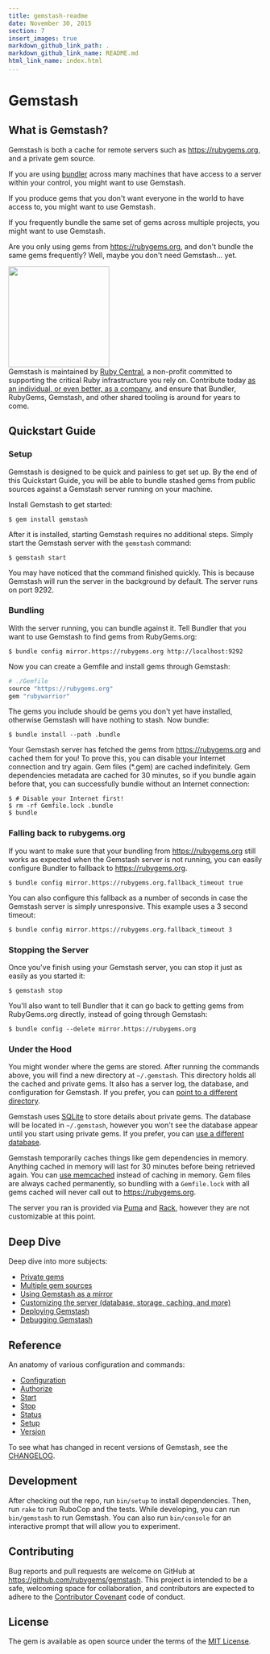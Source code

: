 ```yaml
---
title: gemstash-readme
date: November 30, 2015
section: 7
insert_images: true
markdown_github_link_path: .
markdown_github_link_name: README.md
html_link_name: index.html
...
```


# Gemstash

## What is Gemstash?

Gemstash is both a cache for remote servers such as https://rubygems.org, and a
private gem source.

If you are using [bundler][BUNDLER] across many machines that have
access to a server within your control, you might want to use Gemstash.

If you produce gems that you don't want everyone in the world to have access to,
you might want to use Gemstash.

If you frequently bundle the same set of gems across multiple projects, you
might want to use Gemstash.

Are you only using gems from https://rubygems.org, and don't bundle the same
gems frequently? Well, maybe you don't need Gemstash... yet.

<a href="https://rubycentral.org/"><img src="https://global.discourse-cdn.com/business7/uploads/rubycentral/original/1X/43afd1ed967a1b6e3040965db20af65b665744ec.png" width=200></a><br/>Gemstash
is maintained by [Ruby Central][RUBY_CENTRAL], a non-profit
committed to supporting the critical Ruby infrastructure you rely on. Contribute
today [as an individual, or even better, as a company][RUBY_CENTRAL_SIGNUP], and ensure that Bundler, RubyGems, Gemstash,
and other shared tooling is around for years to come.

## Quickstart Guide

### Setup

Gemstash is designed to be quick and painless to get set up. By the end of this
Quickstart Guide, you will be able to bundle stashed gems from public sources
against a Gemstash server running on your machine.

Install Gemstash to get started:

```
$ gem install gemstash
```

After it is installed, starting Gemstash requires no additional steps. Simply
start the Gemstash server with the `gemstash` command:

```
$ gemstash start
```

You may have noticed that the command finished quickly. This is because Gemstash
will run the server in the background by default. The server runs on port 9292.

### Bundling

With the server running, you can bundle against it. Tell Bundler that you want
to use Gemstash to find gems from RubyGems.org:

```
$ bundle config mirror.https://rubygems.org http://localhost:9292
```

Now you can create a Gemfile and install gems through Gemstash:

```ruby
# ./Gemfile
source "https://rubygems.org"
gem "rubywarrior"
```

The gems you include should be gems you don't yet have installed,
otherwise Gemstash will have nothing to stash. Now bundle:

```
$ bundle install --path .bundle
```

Your Gemstash server has fetched the gems from https://rubygems.org and cached
them for you! To prove this, you can disable your Internet connection and try
again. Gem files (*.gem) are cached indefinitely. Gem dependencies metadata are
cached for 30 minutes, so if you bundle again before that, you can successfully
bundle without an Internet connection:

```
$ # Disable your Internet first!
$ rm -rf Gemfile.lock .bundle
$ bundle
```

### Falling back to rubygems.org

If you want to make sure that your bundling from https://rubygems.org still
works as expected when the Gemstash server is not running, you can easily
configure Bundler to fallback to https://rubygems.org.

```
$ bundle config mirror.https://rubygems.org.fallback_timeout true
```

You can also configure this fallback as a number of seconds in case the Gemstash
server is simply unresponsive. This example uses a 3 second timeout:

```
$ bundle config mirror.https://rubygems.org.fallback_timeout 3
```

### Stopping the Server

Once you've finish using your Gemstash server, you can stop it just as easily as
you started it:

```
$ gemstash stop
```

You'll also want to tell Bundler that it can go back to getting gems from
RubyGems.org directly, instead of going through Gemstash:

```
$ bundle config --delete mirror.https://rubygems.org
```

### Under the Hood

You might wonder where the gems are stored. After running the commands above,
you will find a new directory at `~/.gemstash`. This directory holds all the
cached and private gems. It also has a server log, the database, and
configuration for Gemstash. If you prefer, you can [point to a different
directory][CUSTOMIZE_FILES].

Gemstash uses [SQLite][SQLITE] to store details about private
gems. The database will be located in `~/.gemstash`, however you won't see the
database appear until you start using private gems. If you prefer, you can [use
a different database][CUSTOMIZE_DATABASE].

Gemstash temporarily caches things like gem dependencies in memory. Anything
cached in memory will last for 30 minutes before being retrieved again. You can
[use memcached][CUSTOMIZE_CACHE] instead of caching in memory. Gem files
are always cached permanently, so bundling with a `Gemfile.lock` with all gems
cached will never call out to https://rubygems.org.

The server you ran is provided via [Puma][PUMA] and [Rack][RACK], however they
are not customizable at this point.

## Deep Dive

Deep dive into more subjects:

* [Private gems][PRIVATE_GEMS]
* [Multiple gem sources][MULTIPLE_SOURCES]
* [Using Gemstash as a mirror][MIRROR]
* [Customizing the server (database, storage, caching, and more)][CUSTOMIZE]
* [Deploying Gemstash][DEPLOY]
* [Debugging Gemstash][DEBUGGING]

## Reference

An anatomy of various configuration and commands:

* [Configuration][CONFIGURATION]
* [Authorize][AUTHORIZE]
* [Start][START]
* [Stop][STOP]
* [Status][STATUS]
* [Setup][SETUP]
* [Version][VERSION]

To see what has changed in recent versions of Gemstash, see the
[CHANGELOG][CHANGELOG].

## Development

After checking out the repo, run `bin/setup` to install dependencies. Then, run
`rake` to run RuboCop and the tests. While developing, you can run
`bin/gemstash` to run Gemstash. You can also run `bin/console` for an
interactive prompt that will allow you to experiment.

## Contributing

Bug reports and pull requests are welcome on GitHub at
https://github.com/rubygems/gemstash. This project is intended to be a safe,
welcoming space for collaboration, and contributors are expected to adhere to
the [Contributor Covenant][CODE_OF_CONDUCT] code of conduct.

## License

The gem is available as open source under the terms of the
[MIT License][LICENSE].

[BUNDLER]: http://bundler.io/
[RUBY_CENTRAL]: https://rubycentral.org/
[RUBY_CENTRAL_SIGNUP]: https://rubycentral.org/#/portal/signup
[CUSTOMIZE_FILES]: ./gemstash-customize.7.md#files
[SQLITE]: https://www.sqlite.org/
[CUSTOMIZE_DATABASE]: ./gemstash-customize.7.md#database
[CUSTOMIZE_CACHE]: ./gemstash-customize.7.md#cache
[PUMA]: http://puma.io/
[RACK]: http://rack.github.io/
[PRIVATE_GEMS]: ./gemstash-private-gems.7.md
[MULTIPLE_SOURCES]: ./gemstash-multiple-sources.7.md
[MIRROR]: ./gemstash-mirror.7.md
[CUSTOMIZE]: ./gemstash-customize.7.md
[DEPLOY]: ./gemstash-deploy.7.md
[DEBUGGING]: ./gemstash-debugging.7.md
[CONFIGURATION]: ./gemstash-configuration.5.md
[AUTHORIZE]: ./gemstash-authorize.1.md
[START]: ./gemstash-start.1.md
[STOP]: ./gemstash-stop.1.md
[STATUS]: ./gemstash-status.1.md
[SETUP]: ./gemstash-setup.1.md
[VERSION]: ./gemstash-version.1.md
[CHANGELOG]: https://github.com/rubygems/gemstash/blob/master/CHANGELOG.md
[CODE_OF_CONDUCT]: https://github.com/rubygems/gemstash/blob/master/CODE_OF_CONDUCT.md
[LICENSE]: http://opensource.org/licenses/MIT
